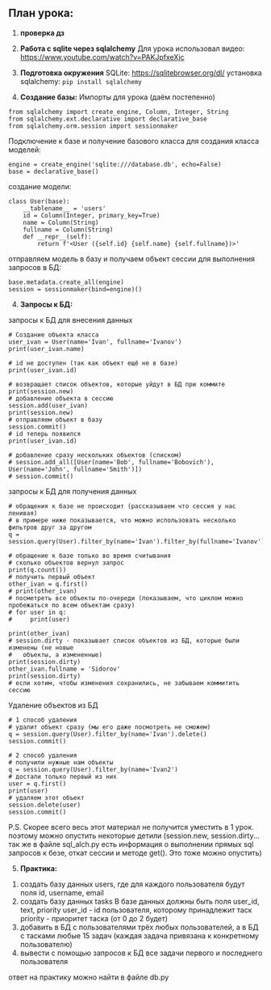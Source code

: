 ## План урока:
1. __проверка дз__
2.  __Работа с sqlite через sqlalchemy__
Для урока использовал видео:
https://www.youtube.com/watch?v=PAKJpfxeXjc
3. __Подготовка окружения__
SQLite: https://sqlitebrowser.org/dl/
установка sqlalchemy: ```pip install sqlalchemy```

4. __Создание базы:__
Импорты для урока (даём постепенно)
```
from sqlalchemy import create_engine, Column, Integer, String
from sqlalchemy.ext.declarative import declarative_base
from sqlalchemy.orm.session import sessionmaker
```
Подключение к базе и получение базового класса для создания класса моделей:
```
engine = create_engine('sqlite:///database.db', echo=False)
base = declarative_base()
```
создание модели:
```
class User(base):
    __tablename__ = 'users'
    id = Column(Integer, primary_key=True)
    name = Column(String)
    fullname = Column(String) 
    def __repr__(self):
        return f'<User ({self.id} {self.name} {self.fullname})>'
```
отправляем модель в базу и получаем объект сессии для выполнения запросов в БД:
```
base.metadata.create_all(engine)
session = sessionmaker(bind=engine)()
```

4. __Запросы к БД:__

запросы к БД для внесения данных
```
# Создание объекта класса
user_ivan = User(name='Ivan', fullname='Ivanov')
print(user_ivan.name)

# id не доступен (так как объект ещё не в базе)
print(user_ivan.id)

# возвращает список объектов, которые уйдут в БД при коммите
print(session.new) 
# добавление объекта в сессию
session.add(user_ivan)
print(session.new) 
# отправляем объект в базу
session.commit()
# id теперь появился
print(user_ivan.id)

# добавление сразу нескольких объектов (списком)
# session.add_all([User(name='Bob', fullname='Bobovich'), User(name='John', fullname='Smith')])
# session.commit()
```

запросы к БД для получения данных
```
# обращения к базе не происходит (рассказываем что сессия у нас ленивая)
# в примере ниже показывается, что можно использовать несколько фильтров друг за другом
q = session.query(User).filter_by(name='Ivan').filter_by(fullname='Ivanov')

# обращение к базе только во время считывания 
# сколько объектов вернул запрос
print(q.count())
# получить первый объект
other_ivan = q.first()
# print(other_ivan)
# посметреть все объекты по-очереди (показываем, что циклом можно пробежаться по всем объектам сразу)
# for user in q:
#     print(user)

print(other_ivan)
# session.dirty - показывает список объектов из БД, которые были изменены (не новые
#   объекты, а измененные)
print(session.dirty)
other_ivan.fullname = 'Sidorov'
print(session.dirty)
# если хотим, чтобы изменения сохранились, не забываем коммитить сессию
```

Удаление объектов из БД
```
# 1 способ удаления
# удалит объект сразу (мы его даже посмотреть не сможем)
q = session.query(User).filter_by(name='Ivan').delete()
session.commit()

# 2 способ удаления
# получили нужные нам объекты
q = session.query(User).filter_by(name='Ivan2')
# достали только первый из них
user = q.first()
print(user)
# удаляем этот объект
session.delete(user)
session.commit()
```

P.S. Скорее всего весь этот материал не получится уместить в 1 урок. поэтому можно опустить некоторые детили (session.new, session.dirty... так же в файле sql_alch.py есть информация о выполнении прямых sql запросов к безе, откат сессии и методе get(). Это тоже можно опустить)

5. __Практика:__
1) создать базу данных users, где для каждого пользователя будут поля id, username, email
2) создать базу данных tasks
В базе данных должны быть поля user_id, text, priority
user_id - id пользователя, которому принадлежит таск 
priority - приоритет таска (от 0 до 2 будет)
3) добавить в БД с пользователями трёх любых пользователей, а в БД с тасками любые 15 задач (каждая задача привязана к конкретному пользователю)
4) вывести с помощью запросов к БД все задачи первого и последнего пользователя

ответ на практику можно найти в файле db.py
